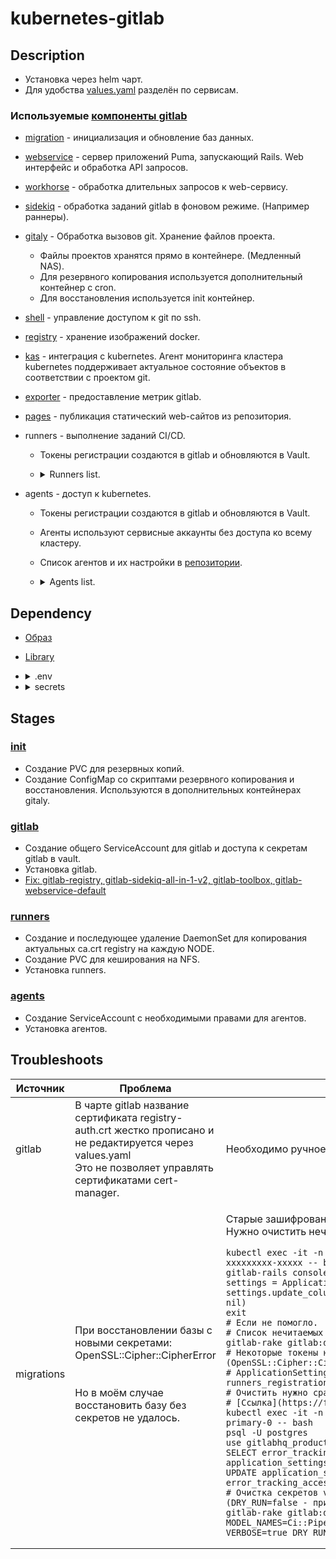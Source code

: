 # kubernetes-gitlab
## Description
* Установка через helm чарт.
* Для удобства [values.yaml](https://github.com/FZEN475/kubernetes-gitlab/blob/main/config/_1_gitlab/_1_global.yaml) разделён по сервисам.
### Используемые [компоненты gitlab](https://docs.gitlab.com/development/architecture/)
* [migration](https://github.com/FZEN475/kubernetes-gitlab/blob/main/config/_1_gitlab/_2_migration.yaml) - инициализация и обновление баз данных.
* [webservice](https://github.com/FZEN475/kubernetes-gitlab/blob/main/config/_1_gitlab/_3_webservice.yaml) - сервер приложений Puma, запускающий Rails. Web интерфейс и обработка API запросов. 
* [workhorse](https://github.com/FZEN475/kubernetes-gitlab/blob/main/config/_1_gitlab/_3_webservice.yaml) - обработка длительных запросов к web-сервису.
* [sidekiq](https://github.com/FZEN475/kubernetes-gitlab/blob/main/config/_1_gitlab/_4_sidekiq.yaml) - обработка заданий gitlab в фоновом режиме. (Например раннеры).
* [gitaly](https://github.com/FZEN475/kubernetes-gitlab/blob/main/config/_1_gitlab/_5_gitaly.yaml) - Обработка вызовов git. Хранение файлов проекта.
  * Файлы проектов хранятся прямо в контейнере. (Медленный NAS).
  * Для резервного копирования используется дополнительный контейнер с cron.
  * Для восстановления используется init контейнер.
* [shell](https://github.com/FZEN475/kubernetes-gitlab/blob/main/config/_1_gitlab/_6_shell.yaml) - управление доступом к git по ssh.
* [registry](https://github.com/FZEN475/kubernetes-gitlab/blob/main/config/_1_gitlab/_7_registry.yaml) - хранение изображений docker.
* [kas](https://github.com/FZEN475/kubernetes-gitlab/blob/main/config/_1_gitlab/_8_kas.yaml) - интеграция с kubernetes. Агент мониторинга кластера kubernetes поддерживает актуальное состояние объектов в соответствии с проектом git.
* [exporter](https://github.com/FZEN475/kubernetes-gitlab/blob/main/config/_1_gitlab/_9_exporter.yaml) - предоставление метрик gitlab.
* [pages](https://github.com/FZEN475/kubernetes-gitlab/blob/main/config/_1_gitlab/_10_pages.yaml) - публикация статический web-сайтов из репозитория.
* runners - выполнение заданий CI/CD.
  * Токены регистрации создаются в gitlab и обновляются в Vault.
  * <details><summary> Runners list. </summary>

    | Name                                                                                                              | Default image                                         | Comment                   |
    |:------------------------------------------------------------------------------------------------------------------|:------------------------------------------------------|:--------------------------|
    | [no_tag](https://github.com/FZEN475/kubernetes-gitlab/blob/main/config/_2_runners/_1_no_tag.yaml)                 | [multitool](https://github.com/FZEN475/multitool.git) | Выполнение общих заданий. |
    | [docker_builder](https://github.com/FZEN475/kubernetes-gitlab/blob/main/config/_2_runners/_2_docker_builder.yaml) | [kaniko](gcr.io/kaniko-project/executor:debug)        | Сборка образов.           |
    | [helm](https://github.com/FZEN475/kubernetes-gitlab/blob/main/config/_2_runners/_4_helm.yaml)     | [alpine/helm](https://hub.docker.com/r/alpine/helm)           | Доступ к kubernetes       |
  
  </details>
* agents - доступ к kubernetes.
  * Токены регистрации создаются в gitlab и обновляются в Vault.
  * Агенты используют сервисные аккаунты без доступа ко всему кластеру.
  * Список агентов и их настройки в [репозитории](https://github.com/FZEN475/kubernetes-agent-config.git).
  * <details><summary> Agents list. </summary>

    | Name                  | Namespace | Comment                                 |
    |:----------------------|:----------|:----------------------------------------|
    | kubernetes-agent-dev  | dev       | Имеет полные права в пространстве имён. |
    | kubernetes-agent-prod | prod       | Имеет полные права в пространстве имён. |

  </details>
  
## Dependency

* [Образ](https://github.com/FZEN475/ansible-image)
* [Library](https://github.com/FZEN475/ansible-library)
* <details><summary> .env </summary>

  ```properties
  TERRAFORM_REPO="https://github.com/FZEN475/kubernetes-gitlab.git"
  #GIT_EXTRA_PARAM="-btemp_branch"
  SECURE_SERVER=""
  SECURE_PATH=""
  LIBRARY="https://github.com/FZEN475/ansible-library.git"
  ``` 
  </details>

* <details><summary> secrets </summary>

  ```yaml
  secrets:
    - id_ed25519
  ```
</details>


## Stages

### [init](https://github.com/FZEN475/kubernetes-gitlab/blob/main/playbooks/_0_init/_1_install.yaml)
* Создание PVC для резервных копий.
* Создание ConfigMap со скриптами резервного копирования и восстановления. Используются в дополнительных контейнерах gitaly.
### [gitlab](https://github.com/FZEN475/kubernetes-gitlab/blob/main/playbooks/_1_gitlab/_1_install.yaml)
* Создание общего ServiceAccount для gitlab и доступа к секретам gitlab в vault.
* Установка gitlab.
* [Fix: gitlab-registry, gitlab-sidekiq-all-in-1-v2, gitlab-toolbox, gitlab-webservice-default](https://github.com/FZEN475/kubernetes-gitlab?tab=readme-ov-file#Troubleshoots)
### [runners](https://github.com/FZEN475/kubernetes-gitlab/blob/main/playbooks/_2_runners/_1_install.yaml)
* Создание и последующее удаление DaemonSet для копирования актуальных ca.crt registry на каждую NODE.
* Создание PVC для кеширования на NFS.
* Установка runners.
### [agents](https://github.com/FZEN475/kubernetes-gitlab/blob/main/playbooks/_3_agents/_1_install.yaml)
* Создание ServiceAccount с необходимыми правами для агентов.
* Установка агентов.

## Troubleshoots

<!DOCTYPE html>
<table>
  <thead>
    <tr>
      <th>Источник</th>
      <th>Проблема</th>
      <th>Решение</th>
    </tr>
  </thead>
  <tr>
      <td>gitlab</td>
      <td>В чарте gitlab название сертификата registry-auth.crt жестко прописано и не редактируется через values.yaml<br/>Это не позволяет управлять сертификатами cert-manager.</td>
      <td>

Необходимо ручное редактирование конфигурации gitlab.
</td>
  </tr>
  <tr>
      <td>migrations</td>
      <td>При восстановлении базы с новыми секретами:<br/>OpenSSL::Cipher::CipherError<br/><br/><br/>Но в моём случае восстановить базу без секретов не удалось.</td>
      <td>

Старые зашифрованные секреты невозможно прочитать. Нужно очистить нечитаемые секреты.<br/>
```shell
kubectl exec -it -n gitlab             pod/gitlab-toolbox-xxxxxxxxx-xxxxx -- bash
gitlab-rails console
settings = ApplicationSetting.last
settings.update_column(:runners_registration_token_encrypted, nil)
exit
# Если не помогло.
# Список нечитаемых секретов
gitlab-rake gitlab:doctor:secrets VERBOSE=1
# Некоторые токены не очистятся без изменения базы данных. (OpenSSL::Cipher::CipherError:)
# ApplicationSetting: ci_jwt_signing_key, runners_registration_token, error_tracking_access_token...
# Очистить нужно сразу все.
# [Ссылка](https://forum.gitlab.com/t/web-ide-500/117193/22)
kubectl exec -it -n storage            pod/postgresql-primary-0 -- bash
psql -U postgres
use gitlabhq_production;
SELECT error_tracking_access_token_encrypted from application_settings;
UPDATE application_settings SET error_tracking_access_token_encrypted = null;
# Очистка секретов value в разделе Ci::PipelineVariable (DRY_RUN=false - применяет изменения)
gitlab-rake gitlab:doctor:reset_encrypted_tokens MODEL_NAMES=Ci::PipelineVariable TOKEN_NAMES=value VERBOSE=true DRY_RUN=false
```
</td>
  </tr>
</table>